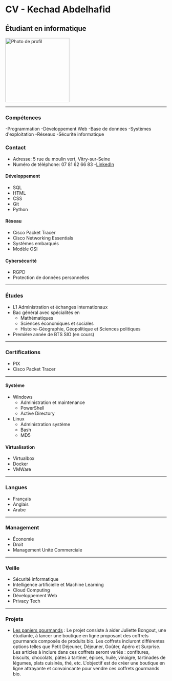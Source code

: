 # CV - Kechad Abdelhafid
## Étudiant en informatique

<a href="https://www.linkedin.com/in/abdelhafid-kechad-b957b9220/">
  <img src="https://media.licdn.com/dms/image/D4E03AQHT016nl1YYHg/profile-displayphoto-shrink_800_800/0/1701427469355?e=1706745600&v=beta&t=2vlp0MxgkUuaM6miNGcUeOJxX8fB2T6A3syI9bE-xWE" alt="Photo de profil" style="width:200px; height:200px;">
</a>


---

### Compétences
-Programmation
-Développement Web
-Base de données
-Systèmes d'exploitation
-Réseaux 
-Sécurité informatique


### Contact

- Adresse: 5 rue du moulin vert, Vitry-sur-Seine
- Numéro de téléphone: 07 81 62 66 83
-[LinkedIn](https://www.linkedin.com/in/abdelhafid-kechad-b957b9220/)

#### Développement

- SQL
- HTML
- CSS
- Git
- Python

#### Réseau

- Cisco Packet Tracer
- Cisco Networking Essentials
- Systèmes embarqués
- Modèle OSI

#### Cybersécurité

- RGPD 
- Protection de données personnelles

---

### Études

- L1 Administration et échanges internationaux
- Bac général avec spécialités en
  - Mathématiques
  - Sciences économiques et sociales
  - Histoire-Géographie, Géopolitique et Sciences politiques
- Première année de BTS SIO (en cours)

---

### Certifications

- PIX
- Cisco Packet Tracer

---



#### Système

- Windows
  - Administration et maintenance
  - PowerShell
  - Active Directory
- Linux
  - Administration système
  - Bash
  - MD5

#### Virtualisation

- Virtualbox
- Docker
- VMWare

---

### Langues

- Français
- Anglais
- Arabe

---

### Management

- Économie
- Droit
- Management Unité Commerciale

---

### Veille

- Sécurité informatique
- Intelligence artificielle et Machine Learning
- Cloud Computing
- Développement Web
- Privacy Tech

---

### Projets

- [Les paniers gourmands](https://multi-taches.github.io/SIO1_GRP1_LPG/a_LPG1/) :
Le projet consiste à aider Juliette Bongout, une étudiante, à lancer une boutique en ligne proposant des coffrets gourmands composés de produits bio. Les coffrets incluront différentes options telles que Petit Déjeuner, Déjeuner, Goûter, Apéro et Surprise. Les articles à inclure dans ces coffrets seront variés : confitures, biscuits, chocolats, pâtes à tartiner, épices, huile, vinaigre, tartinades de légumes, plats cuisinés, thé, etc. L'objectif est de créer une boutique en ligne attrayante et convaincante pour vendre ces coffrets gourmands bio.
